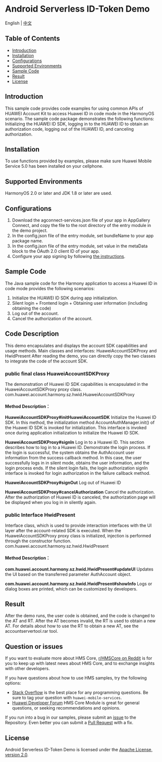 # Android Serverless ID-Token Demo

English | [中文](README_ZH.md) 


## Table of Contents

 * [Introduction](#introduction)
 * [Installation](#installation)
 * [Configurations](#configurations)
 * [Supported Environments](#supported-environments)
 * [Sample Code](#sample-code)
 * [Result](#result)
 * [License](#license)
 
## Introduction
This sample code provides code examples for using common APIs of HUAWEI Account Kit to access Huawei ID in code mode in the HarmonyOS scenario.
The sample code package demonstrates the following functions: Initializing the HUAWEI ID SDK, logging in to the HUAWEI ID to obtain an authorization code, logging out of the HUAWEI ID, and canceling authorization.

## Installation
To use functions provided by examples, please make sure Huawei Mobile Service 5.0 has been installed on your cellphone.
## Supported Environments
HarmonyOS 2.0 or later and JDK 1.8 or later are used.

	
## Configurations
1. Download the agconnect-services.json file of your app in AppGallery Connect, and copy the file to the root directory of the entry module in the demo project.
2. In the config.json file of the entry module, set bundleName to your app package name.
3. In the config.json file of the entry module, set value in the metaData block to the OAuth 2.0 client ID of your app.
4. Configure your app signing by following [the instructions](https://developer.huawei.com/consumer/en/doc/development/HMSCore-Guides/harmonyos-java-config-app-signing-0000001199536987).  

## Sample Code
The Java sample code for the Harmony application to access a Huawei ID in code mode provides the following scenarios:
1. Initialize the HUAWEI ID SDK during app initialization.
2. Silent login + Frontend login + Obtaining user information (including obtaining the code)
3. Log out of the account.
4. Cancel the authorization of the account.

## Code Description
This demo encapsulates and displays the account SDK capabilities and usage methods.
Main classes and interfaces: HuaweiAccountSDKProxy and HwidPresent
After reading the demo, you can directly copy the two classes to integrate the code of the account SDK.

### public final class HuaweiAccountSDKProxy
The demonstration of Huawei ID SDK capabilities is encapsulated in the HuaweiAccountSDKProxy proxy class.
com.huawei.account.harmony.sz.hwid.HuaweiAccountSDKProxy
#### Method Description：
**HuaweiAccountSDKProxy#initHuaweiAccountSDK**
Initialize the Huawei ID SDK.
In this method, the initialization method AccountAuthManager.init() of the Huawei ID SDK is invoked for initialization.
This interface is invoked once during application initialization to initialize the Huawei ID SDK.

**HuaweiAccountSDKProxy#signIn**
Log in to a Huawei ID. This section describes how to log in to a Huawei ID.
Demonstrate the login process. If the login is successful, the system obtains the AuthAccount user information from the success callback method. In this case, the user successfully logs in in silent mode, obtains the user information, and the login process ends.
If the silent login fails, the login authorization signIn interface is invoked for login authorization in the failure callback method.

**HuaweiAccountSDKProxy#signOut**
Log out of Huawei ID

**HuaweiAccountSDKProxy#cancelAuthorization**
Cancel the authorization.
After the authorization of Huawei ID is canceled, the authorization page will be displayed when you log in in silently again.

### public Interface HwidPresent
Interface class, which is used to provide interaction interfaces with the UI layer after the account-related SDK is executed.
When the HuaweiAccountSDKProxy proxy class is initialized, injection is performed through the constructor function.
com.huawei.account.harmony.sz.hwid.HwidPresent
#### Method Description：
**com.huawei.account.harmony.sz.hwid.HwidPresent#updateUI**
Updates the UI based on the transferred parameter AuthAccount object.

**com.huawei.account.harmony.sz.hwid.HwidPresent#showInfo**
Logs or dialog boxes are printed, which can be customized by developers.

## Result
After the demo runs, the user code is obtained, and the code is changed to the AT and RT. After the AT becomes invalid, the RT is used to obtain a new AT. For details about how to use the RT to obtain a new AT, see the accountservertool.rar tool.

## Question or issues
If you want to evaluate more about HMS Core,
[r/HMSCore on Reddit](https://www.reddit.com/r/HuaweiDevelopers/) is for you to keep up with latest news about HMS Core, and to exchange insights with other developers.

If you have questions about how to use HMS samples, try the following options:
- [Stack Overflow](https://stackoverflow.com/questions/tagged/huawei-mobile-services) is the best place for any programming questions. Be sure to tag your question with 
`huawei-mobile-services`.
- [Huawei Developer Forum](https://forums.developer.huawei.com/forumPortal/en/home?fid=0101187876626530001) HMS Core Module is great for general questions, or seeking recommendations and opinions.

If you run into a bug in our samples, please submit an [issue](https://github.com/HMS-Core/huawei-account-demo/issues) to the Repository. Even better you can submit a [Pull Request](https://github.com/HMS-Core/huawei-account-demo/pulls) with a fix.

##  License
Android Serverless ID-Token Demo is licensed under the [Apache License, version 2.0](http://www.apache.org/licenses/LICENSE-2.0).
